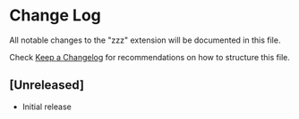 # Change Log

All notable changes to the "zzz" extension will be documented in this file.

Check [Keep a Changelog](http://keepachangelog.com/) for recommendations on how to structure this file.

## [Unreleased]

- Initial release